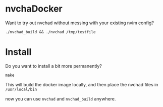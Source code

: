 # nvchaDocker

Want to try  out nvchad without messing with your existing nvim config?

```
./nvchad_build && ./nvchad /tmp/testfile
```

# Install

Do you want to install a bit more permanently?

```
make
```

This will build the docker image locally, and then place the nvchad files in `/usr/local/bin`

now you can use `nvchad` and `nvchad_build` anywhere.
